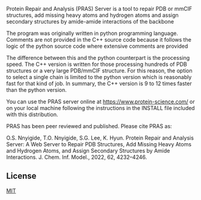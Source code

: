 Protein Repair and Analysis (PRAS) Server is a tool to repair PDB or mmCIF structures, add missing heavy atoms and hydrogen atoms and assign secondary structures by amide-amide interactions of the backbone

The program was originally written in python programming language. Comments are not provided in the C++ source code because it follows the logic of the python source code where extensive comments are provided

The difference between this and the python counterpart is the processing speed. The C++ version is written for those processing hundreds of PDB structures or a very large PDB/mmCIF structure.  For this reason, the option to select a single chain is limited to the python version which is reasonably fast for that kind of job. In summary, the C++ version is 9 to 12 times faster than the python version.

You can use the PRAS server online at https://www.protein-science.com/ or on your local machine following the instructions in the INSTALL file included with this distribution.

PRAS has been peer reviewed and published. Please cite PRAS as:

O.S. Nnyigide, T.O. Nnyigide, S.G. Lee, K. Hyun. Protein Repair and Analysis Server: A Web Server to Repair PDB Structures, Add Missing Heavy Atoms and Hydrogen Atoms, and Assign Secondary Structures by Amide Interactions.
J. Chem. Inf. Model., 2022, 62, 4232–4246.

## License
[MIT](https://choosealicense.com/licenses/mit/)

